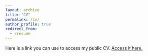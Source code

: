 ```yaml
---
layout: archive
title: "CV"
permalink: /cv/
author_profile: true
redirect_from:
  - /resume
---
```

Here is a link you can use to access my public CV.
[Access it here.](https://drive.google.com/file/d/1CDAUWCqGH-CPO8gwQ-_xrVZ91u7oof0o/view?usp=drive_link)